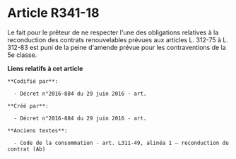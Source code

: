 # Article R341-18

Le fait pour le prêteur de ne respecter l'une des obligations relatives à la reconduction des contrats renouvelables prévues
aux articles L. 312-75 à L. 312-83 est puni de la peine d'amende prévue pour les contraventions de la 5e classe.

**Liens relatifs à cet article**

	**Codifié par**:

	  - Décret n°2016-884 du 29 juin 2016 - art.

	**Créé par**:

	  - Décret n°2016-884 du 29 juin 2016 - art.

	**Anciens textes**:

	  - Code de la consommation - art. L311-49, alinéa 1 – reconduction du contrat (Ab)
